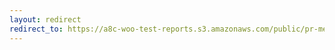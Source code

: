 ```yaml
---
layout: redirect
redirect_to: https://a8c-woo-test-reports.s3.amazonaws.com/public/pr-merge/43120/e2e/index.html
---
```

